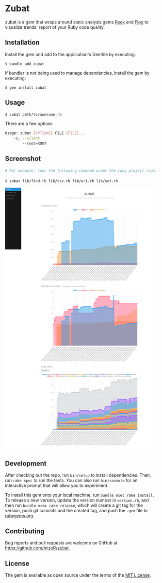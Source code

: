# Zubat

zubat is a gem that wraps around static analysis gems [Reek](https://github.com/troessner/reek) and [Flog](https://github.com/seattlerb/flog) to visualize trends' report of your Ruby code quality.

## Installation

Install the gem and add to the application's Gemfile by executing:

    $ bundle add zubat

If bundler is not being used to manage dependencies, install the gem by executing:

    $ gem install zubat

## Usage

```sh
$ zubat path/to/awesome.rb
```

There are a few options

```sh
Usage: zubat [OPTIONS] FILE [FILE]...
    -s, --silent
        --root=ROOT
```

## Screenshot

```sh
# For example, runs the following command under the ruby project root. It reports the result as shown in the screenshot below.

$ zubat lib/find.rb lib/csv.rb lib/uri.rb lib/set.rb
```

![](./screenshot.png)

## Development

After checking out the repo, run `bin/setup` to install dependencies. Then, run `rake spec` to run the tests. You can also run `bin/console` for an interactive prompt that will allow you to experiment.

To install this gem onto your local machine, run `bundle exec rake install`. To release a new version, update the version number in `version.rb`, and then run `bundle exec rake release`, which will create a git tag for the version, push git commits and the created tag, and push the `.gem` file to [rubygems.org](https://rubygems.org).

## Contributing

Bug reports and pull requests are welcome on GitHub at https://github.com/mizoR/zubat.

## License

The gem is available as open source under the terms of the [MIT License](https://opensource.org/licenses/MIT).
